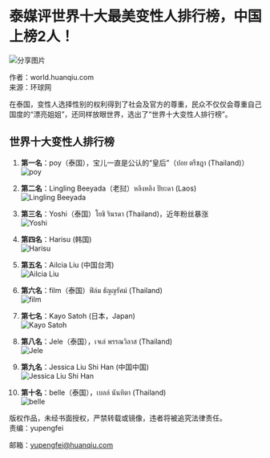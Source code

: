 # 泰媒评世界十大最美变性人排行榜，中国上榜2人！

![分享图片](//rs2.huanqiucdn.cn/huanqiucdn/image/m/share.jpg)

作者：world.huanqiu.com  
来源：环球网  

在泰国，变性人选择性别的权利得到了社会及官方的尊重，民众不仅仅会尊重自己国度的“漂亮姐姐”，还同样放眼世界，选出了“世界十大变性人排行榜”。

## 世界十大变性人排行榜

1. **第一名**：poy（泰国），宝儿一直是公认的“皇后”（ปอย ตรีชฎา (Thailand)）  
   ![poy](//himg2.huanqiucdn.cn/attachment2010/2017/0504/10/43/20170504104328611.jpg)

2. **第二名**：Lingling Beeyada（老挝）หลิงหลิง ปิยะดา (Laos)  
   ![Lingling Beeyada](//himg2.huanqiucdn.cn/attachment2010/2017/0504/10/43/20170504104358449.jpg)

3. **第三名**：Yoshi（泰国）โยชิ รินรดา (Thailand)，近年粉丝暴涨  
   ![Yoshi](//himg2.huanqiucdn.cn/attachment2010/2017/0504/10/44/20170504104431668.jpg)

4. **第四名**：Harisu (韩国)  
   ![Harisu](//himg2.huanqiucdn.cn/attachment2010/2017/0504/10/45/20170504104518921.jpg)

5. **第五名**：Ailcia Liu (中国台湾)  
   ![Ailcia Liu](//himg2.huanqiucdn.cn/attachment2010/2017/0504/10/45/20170504104545292.jpg)

6. **第六名**：film（泰国）ฟิล์ม ธัญญรัศม์ (Thailand)  
   ![film](//himg2.huanqiucdn.cn/attachment2010/2017/0504/10/46/20170504104616171.jpg)

7. **第七名**：Kayo Satoh (日本，Japan)  
   ![Kayo Satoh](//himg2.huanqiucdn.cn/attachment2010/2017/0504/10/46/20170504104645440.jpg)

8. **第八名**：Jele（泰国），เจเล่ พรรณวิลาส (Thailand)  
   ![Jele](//himg2.huanqiucdn.cn/attachment2010/2017/0504/10/47/20170504104722385.jpg)

9. **第九名**：Jessica Liu Shi Han (中国中国)  
   ![Jessica Liu Shi Han](//himg2.huanqiucdn.cn/attachment2010/2017/0504/10/48/20170504104801186.jpg)

10. **第十名**：belle（泰国），เบลล์ นันทิตา (Thailand)  
   ![belle](//himg2.huanqiucdn.cn/attachment2010/2017/0504/10/48/20170504104839187.jpg)

版权作品，未经书面授权，严禁转载或镜像，违者将被追究法律责任。  
责编：yupengfei  

邮箱：yupengfei@huanqiu.com
<!-- tcd_original_link https://m.huanqiu.com/gallery/9CaKrnQhD24 -->
